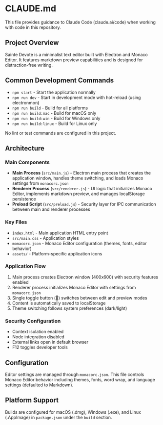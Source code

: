 # CLAUDE.md

This file provides guidance to Claude Code (claude.ai/code) when working with code in this repository.

## Project Overview

Sainte Devote is a minimalist text editor built with Electron and Monaco Editor. It features markdown preview capabilities and is designed for distraction-free writing.

## Common Development Commands

- `npm start` - Start the application normally
- `npm run dev` - Start in development mode with hot-reload (using electronmon)
- `npm run build` - Build for all platforms
- `npm run build:mac` - Build for macOS only
- `npm run build:win` - Build for Windows only 
- `npm run build:linux` - Build for Linux only

No lint or test commands are configured in this project.

## Architecture

### Main Components

- **Main Process** (`src/main.js`) - Electron main process that creates the application window, handles theme switching, and loads Monaco settings from `monacorc.json`
- **Renderer Process** (`src/renderer.js`) - UI logic that initializes Monaco Editor, implements markdown preview, and manages localStorage persistence
- **Preload Script** (`src/preload.js`) - Security layer for IPC communication between main and renderer processes

### Key Files

- `index.html` - Main application HTML entry point
- `src/main.css` - Application styles
- `monacorc.json` - Monaco Editor configuration (themes, fonts, editor behavior)
- `assets/` - Platform-specific application icons

### Application Flow

1. Main process creates Electron window (400x600) with security features enabled
2. Renderer process initializes Monaco Editor with settings from `monacorc.json`
3. Single toggle button (🔄️) switches between edit and preview modes
4. Content is automatically saved to localStorage
5. Theme switching follows system preferences (dark/light)

### Security Configuration

- Context isolation enabled
- Node integration disabled  
- External links open in default browser
- F12 toggles developer tools

## Configuration

Editor settings are managed through `monacorc.json`. This file controls Monaco Editor behavior including themes, fonts, word wrap, and language settings (defaulted to Markdown).

## Platform Support

Builds are configured for macOS (.dmg), Windows (.exe), and Linux (.AppImage) in `package.json` under the `build` section.